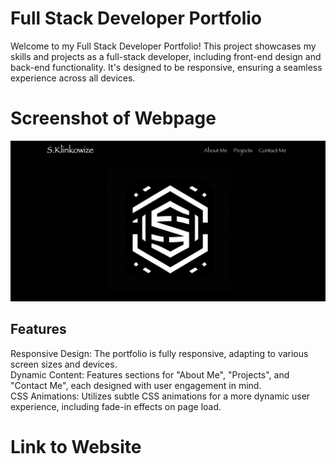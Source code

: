 # Full Stack Developer Portfolio

Welcome to my Full Stack Developer Portfolio! This project showcases my skills and projects as a full-stack developer, including front-end design and back-end functionality. It's designed to be responsive, ensuring a seamless experience across all devices.

# Screenshot of Webpage

![alt text](assets/images/screenshotofwebpage.jpeg "screenshot of site")

## Features

Responsive Design: The portfolio is fully responsive, adapting to various screen sizes and devices. <br>
Dynamic Content: Features sections for "About Me", "Projects", and "Contact Me", each designed with user engagement in mind. <br>
CSS Animations: Utilizes subtle CSS animations for a more dynamic user experience, including fade-in effects on page load. <br>

# Link to Website